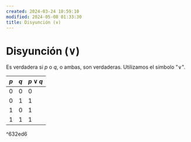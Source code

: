 ```yaml
---
created: 2024-03-24 10:59:10
modified: 2024-05-08 01:33:30
title: Disyunción (∨)
---
```


# Disyunción (∨)

Es verdadera si $p$ o $q$, o ambas, son verdaderas. Utilizamos el símbolo "$\lor$".

| $p$ | $q$ | $p \lor q$ |
| --- | --- | ---------- |
| 0   | 0   | 0          |
| 0   | 1   | 1          |
| 1   | 0   | 1          |
| 1   | 1   | 1          |

^632ed6
